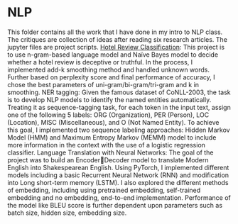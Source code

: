 # NLP
This folder contains all the work that I have done in my intro to NLP class. 
The critiques are collection of ideas after reading six research articles.
The jupyter files are project scripts.
[Hotel Review Classification](https://github.com/ShuEmily/NLP/blob/main/LMReviewClassification.ipynb): This project is to use n-gram-based language model and Naïve Bayes 
model to decide whether a hotel review is deceptive or truthful. In the process, I implemented 
add-k smoothing method and handled unknown words. Further based on perplexity score and final 
performance of accuracy, I chose the best parameters of uni-gram/bi-gram/tri-gram and k in 
smoothing.
NER tagging: Given the famous dataset of CoNLL-2003, the task is to develop NLP models to identify
the named entities automatically. Treating it as sequence-tagging task, for each token in the input 
text, assign one of the following 5 labels: ORG (Organization), PER (Person), LOC (Location), MISC 
(Miscellaneous), and O (Not Named Entity). To achieve this goal, I implemented two sequence 
labeling approaches: Hidden Markov Model (HMM) and Maximum Entropy Markov (MEMM)
model to include more information in the context with the use of a logistic regression classifier. 
Language Translation with Neural Networks: The goal of the project was to build an EncoderDecoder model to translate Modern English into Shakespearean English. Using PyTorch, I 
implemented different models including a basic Recurrent Neural Network (RNN) and modification
into Long short-term memory (LSTM). I also explored the different methods of embedding, 
including using pretrained embedding, self-trained embedding and no embedding, end-to-end 
implementation. Performance of the model like BLEU score is further dependent upon parameters 
such as batch size, hidden size, embedding size.
